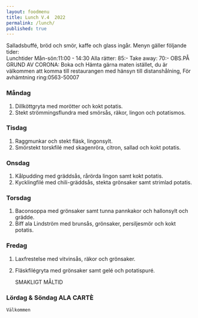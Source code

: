 ```yaml
---
layout: foodmenu
title: Lunch V.4  2022
permalink: /lunch/
published: true
---
```

Salladsbuffé, bröd och smör, kaffe och glass ingår.
Menyn gäller följande tider:  
Lunchtider  Mån-sön:11:00 - 14:30
Alla rätter: 85:- Take away: 70:-
OBS.PÅ GRUND AV CORONA: Boka och Hämta gärna maten istället, du är välkommen att komma till restaurangen med hänsyn till distanshålning, För avhämtning ring:0563-50007
                                

### Måndag
1. Dillköttgryta med morötter och kokt potatis.
2. Stekt strömmingsflundra med smörsås, räkor, lingon och potatismos.

### Tisdag
1. Raggmunkar och stekt fläsk, lingonsylt.
2. Smörstekt torskfilé med skagenröra, citron, sallad och kokt potatis.

### Onsdag
1. Kålpudding med gräddsås, rårörda lingon samt kokt potatis.
2. Kycklingfilé med chili-gräddsås, stekta grönsaker samt strimlad potatis.

### Torsdag
1. Baconsoppa med grönsaker samt tunna pannkakor och hallonsylt och grädde. 
2. Biff ala Lindström med brunsås, grönsaker, persiljesmör och kokt potatis.

### Fredag  
1. Laxfrestelse med vitvinsås, räkor och grönsaker.
2. Fläskfilégryta med grönsaker samt gelé och potatispuré.
   

    SMAKLIGT MÅLTID
### Lördag & Söndag ALA CARTÈ

    Välkommen
    
       
    

   
    
   
     
